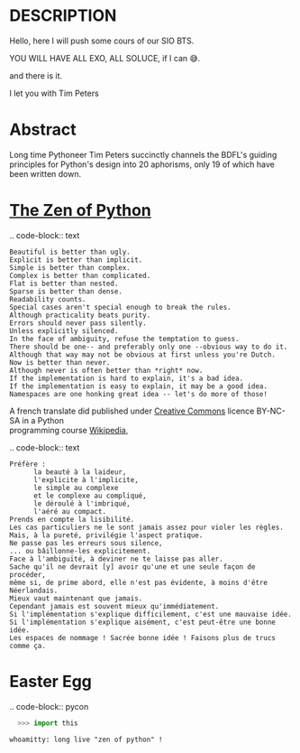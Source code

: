 # DESCRIPTION 

Hello, here I will push some cours of our SIO BTS.

YOU WILL HAVE ALL EXO, ALL SOLUCE, if I can 😅.

and there is it.


I let you with Tim Peters


Abstract
========

Long time Pythoneer Tim Peters succinctly channels the BDFL's guiding
principles for Python's design into 20 aphorisms, only 19 of which
have been written down.


[The Zen of Python](https://www.pynerds.com/the-zen-of-python-guiding-principles-for-writing-elegant-python-programs/)
=================

.. code-block:: text

    Beautiful is better than ugly.
    Explicit is better than implicit.
    Simple is better than complex.
    Complex is better than complicated.
    Flat is better than nested.
    Sparse is better than dense.
    Readability counts.
    Special cases aren't special enough to break the rules.
    Although practicality beats purity.
    Errors should never pass silently.
    Unless explicitly silenced.
    In the face of ambiguity, refuse the temptation to guess.
    There should be one-- and preferably only one --obvious way to do it.
    Although that way may not be obvious at first unless you're Dutch.
    Now is better than never.
    Although never is often better than *right* now.
    If the implementation is hard to explain, it's a bad idea.
    If the implementation is easy to explain, it may be a good idea.
    Namespaces are one honking great idea -- let's do more of those!



A french translate did published under [Creative Commons](https://fr.wikipedia.org/wiki/Creative_Commons "Creative Commons") licence BY-NC-SA in a Python<br>programming course [Wikipedia](https://fr.wikipedia.org/wiki/Zen_de_Python#cite_note-4),

.. code-block:: text

	Préfère :  
	      la beauté à la laideur,  
	      l'explicite à l'implicite,  
	      le simple au complexe  
	      et le complexe au compliqué,  
	      le déroulé à l'imbriqué,  
	      l'aéré au compact.  
	Prends en compte la lisibilité.  
	Les cas particuliers ne le sont jamais assez pour violer les règles.  
	Mais, à la pureté, privilégie l'aspect pratique.  
	Ne passe pas les erreurs sous silence,  
	... ou bâillonne-les explicitement.  
	Face à l'ambiguïté, à deviner ne te laisse pas aller.  
	Sache qu'il ne devrait [y] avoir qu'une et une seule façon de procéder,  
	même si, de prime abord, elle n'est pas évidente, à moins d'être Néerlandais.  
	Mieux vaut maintenant que jamais.  
	Cependant jamais est souvent mieux qu'immédiatement.  
	Si l'implémentation s'explique difficilement, c'est une mauvaise idée.  
	Si l'implémentation s'explique aisément, c'est peut-être une bonne idée.  
	Les espaces de nommage ! Sacrée bonne idée ! Faisons plus de trucs comme ça.


Easter Egg
==========

.. code-block:: pycon
```python
  >>> import this
```


 `whoamitty: long live "zen of python" !`

<!-- 
sed -E 's/>( | )*//g' 
For delete part with ">" and several spaces
-->